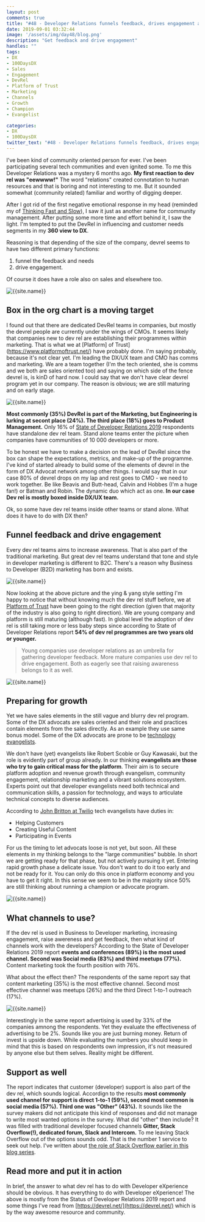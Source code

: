 ```yaml
---
layout: post
comments: true
title: "#48 - Developer Relations funnels feedback, drives engagement and sales"
date: 2019-09-01 03:32:44
image: '/assets/img/day48/blog.png'
description: "Get feedback and drive engagement"
handles: "" 
tags:
- DX 
- 100DaysDX
- Sales
- Engagement
- DevRel
- Platform of Trust
- Marketing
- Channels
- Growth
- Champion
- Evangelist

categories:
- DX
- 100DaysDX
twitter_text: "#48 - Developer Relations funnels feedback, drives engagement and sales"
---
```


I've been kind of community oriented person for ever. I've been participating several tech communities and even ignited some. To me this Developer Relations was a mystery 6 months ago. **My first reaction to dev rel was "eewwww!"** The word "relations" created connotation to human resources and that is boring and not interesting to me. But it sounded somewhat (community related) familiar and worthy of digging deeper. 

After I got rid of the first negative emotional response in my head (reminded my of [Thinking Fast and Slow](https://www.goodreads.com/book/show/11468377-thinking-fast-and-slow)), I saw it just as another name for community management.  After putting some more time and effort behind it, I saw the light. I'm tempted to put the DevRel in influencing and customer needs segments in my **360 view to DX**. 

Reasoning is that depending of the size of the company, devrel seems to have two different primary functions: 

1. funnel the feedback and needs 
2. drive engagement. 

Of course it does have a role also on sales and elsewhere too. 

<img itemprop="image" src="/assets/img/day48/360dx.png" alt="{{site.name}}"/>

## Box in the org chart is a moving target

I found out that there are dedicated DevRel teams in companies, but mostly the devrel people are currently under the wings of CMOs. It seems likely
that companies new to dev rel are establishing their programmes within marketing. That is what we at [Platform] of Trust](https://www.platformoftrust.net/) have probably done. I'm saying probably, because it's not clear yet. I'm leading the DX/UX team and CMO has comms and marketing. We are a team together (I'm the tech oriented, she is comms and we both are sales oriented too) and saying on which side of the fence devrel is, is kinD of hard now. I could say that we don't have clear devrel program yet in our company. The reason is obvious; we are still maturing and on early stage.  

<img itemprop="image" src="/assets/img/day48/devrel-teams.png" alt="{{site.name}}"/>

**Most commonly (35%) DevRel is part of the Marketing, but Engineering is lurking at secont place (24%). The third place (18%) goes to Product Management.** Only 16% of [State of Developer Relations 2019](https://stateofdevrel.hoopy.io/) respondents have standalone dev rel team. Stand alone teams enter the picture when companies have communities of 10 000 developers or more. 

To be honest we have to make a decision on the lead of DevRel since the box can shape the expectations, metrics, and make-up of the programme. I've kind of started already to build some of the elements of devrel in the form of DX Advocat network among other things. I would say that in our case 80% of devrel drops on my lap and rest goes to CMO - we need to work together. Be like Beavis and Butt-head,  Calvin and Hobbes (I'm a huge fan!) or Batman and Robin. The dynamic duo which act as one. **In our case Dev rel is mostly boxed inside DX/UX team.** 

Ok, so some have dev rel teams inside other teams or stand alone. What does it have to do with DX then? 

## Funnel feedback and drive engagement

Every dev rel teams aims to increase awareness. That is also part of the traditional marketing. But great dev rel teams understand that tone and style in developer marketing is different to B2C. There's a reason why Business to Developer (B2D) marketing has born and exists. 

<img itemprop="image" src="/assets/img/day48/devrel-purpose.png" alt="{{site.name}}"/>

Now looking at the above picture and the ying & yang style setting I'm happy to notice that without knowing much the dev rel stuff before, we at [Platform of Trust](https://www.platformoftrust.net/) have been going to the right direction (given that majority of the industry is also going to right direction). We are young company and platform is still maturing (although fast). In global level the adoption of dev rel is still taking more or less baby steps since according to State of Developer Relations report **54% of dev rel programmes are two years old or younger.**

<blockquote>Young companies use developer relations as an umbrella for gathering developer feedback. More mature companies use dev rel to drive engagement. Both as eagerly see that raising awareness belongs to it as well. </blockquote>

<img itemprop="image" src="/assets/img/day48/devrel-reasons.png" alt="{{site.name}}"/>

## Preparing for growth

Yet we have sales elements in the still vague and blurry dev rel program. Some of the DX advocats are sales oriented and their role and practices contain elements from the sales directly. As an example they use same bonus model. Some of the DX advocats are prone to be [technology evangelists](https://en.wikipedia.org/wiki/Technology_evangelist). 

We don't have (yet) evangelists like Robert Scoble or Guy Kawasaki, but the role is evidently part of group already. In our thinking **evangelists are those who try to gain critical mass for the platform**. Their aim is to secure platform adoption and revenue growth through evangelism, community engagement, relationship marketing and a vibrant solutions ecosystem. Experts point out that developer evangelists need both technical and communication skills, a passion for technology, and ways to articulate technical concepts to diverse audiences.

According to [John Britton at Twilio](https://www.quora.com/What-makes-a-great-developer-evangelist) tech evangelists have duties in:

- Helping Customers
- Creating Useful Content
- Participating in Events

For us the timing to let advocats loose is not yet, but soon. All these elements in my thinking belongs to the "large communities" bubble. In short we are getting ready for that phase, but not actively pursuing it yet. Entering rapid growth phase a delicate issue. You don't want to do it too early and not be ready for it. You can only do this once in platform economy and you have to get it right. In this sense we seem to be in the majority since 50% are still thinking about running a champion or advocate program. 

<img itemprop="image" src="/assets/img/day48/devrel-champion.png" alt="{{site.name}}"/>


## What channels to use? 

If the dev rel is used in Business to Developer marketing, increasing engagement, raise awereness and get feedback, then what kind of channels work with the developers? According to the State of Developer Relations 2019 report **events and conferences (89%) is the most used channel. Second was Social media (83%) and third meetups (77%).** Content marketing took the fourth position with 76%. 

What about the effect then? The respondents of the same report say that content marketing (35%) is the most effective channel. Second most effective channel was meetups (26%) and the third Direct 1-to-1 outreach (17%). 

<img itemprop="image" src="/assets/img/day48/devrel-channels.png" alt="{{site.name}}"/>

Interestingly in the same report advertising is used by 33% of the companies amnong the respondents. Yet they evaluate the effectiveness of advertising to be 2%. Sounds like you are just burning money. Return of invest is upside down. While evaluating the numbers you should keep in mind that this is based on respondents own impression, it's not measured by anyone else but them selves. Reality might be different. 

## Support as well

The report indicates that customer (developer) support is also part of the dev rel, which sounds logical.  Accordign to the results **most commonly used channel for support is direct 1-to-1 (59%), second most common is social media (57%). Third one was "Other" (43%).** It sounds like the survey makers did not anticipate this kind of responses and did not manage to write most wanted options in the survey. What did "other" then include? It was filled with traditional developer focused channels **Gitter, Stack Overflow(!), dedicated forum, Slack and Intercom.** To me leaving Stack Overflow out of the options sounds odd. That is the number 1 service to seek out help. I've written about [the role of Stack Overflow earlier in this blog series](https://100daysdx.com/11/).  

## Read more and put it in action

In brief, the answer to what dev rel has to do with Developer eXperience should be obvious. It has everything to do with Developer eXperience!
The above is mostly from the Status of Developer Relations 2019 report and some things I've read from [https://devrel.net/](https://devrel.net/) which is by the way awesome resource and community. 